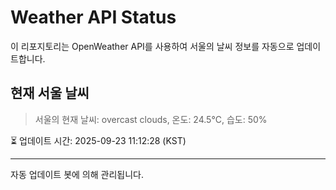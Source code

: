 
# Weather API Status

이 리포지토리는 OpenWeather API를 사용하여 서울의 날씨 정보를 자동으로 업데이트합니다.

## 현재 서울 날씨
> 서울의 현재 날씨: overcast clouds, 온도: 24.5°C, 습도: 50%

⏳ 업데이트 시간: 2025-09-23 11:12:28 (KST)

---
자동 업데이트 봇에 의해 관리됩니다.
